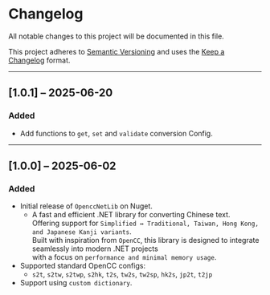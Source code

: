 ﻿# Changelog

All notable changes to this project will be documented in this file.

This project adheres to [Semantic Versioning](https://semver.org/spec/v2.0.0.html) and uses the [Keep a Changelog](https://keepachangelog.com/en/1.0.0/) format.

---

## [1.0.1] – 2025-06-20
### Added
- Add functions to `get`, `set` and `validate` conversion Config.

---

## [1.0.0] – 2025-06-02
### Added
- Initial release of `OpenccNetLib` on Nuget.
  - A fast and efficient .NET library for converting Chinese text.  
    Offering support for `Simplified ↔ Traditional, Taiwan, Hong Kong, and Japanese Kanji variants`.  
    Built with inspiration from `OpenCC`, this library is designed to integrate seamlessly into modern .NET projects  
    with a focus on `performance and minimal memory usage`.
- Supported standard OpenCC configs:
    - `s2t`, `s2tw`, `s2twp`, `s2hk`, `t2s`, `tw2s`, `tw2sp`, `hk2s`, `jp2t`, `t2jp`
- Support using `custom dictionary`.

